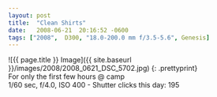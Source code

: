 ```yaml
---
layout: post
title:  "Clean Shirts"
date:   2008-06-21  20:16:52 -0600
tags: ["2008",  D300, "18.0-200.0 mm f/3.5-5.6", Genesis]
---
```

![{{ page.title }} Image]({{ site.baseurl }}/images/2008/2008_0621_DSC_5702.jpg)
{: .prettyprint}  
For only the first few hours @ camp  
1/60 sec, f/4.0, ISO 400 - Shutter clicks this day: 195